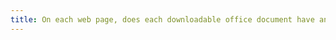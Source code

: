 ```yaml
---
title: On each web page, does each downloadable office document have an [accessible version](#version-accessible-pour-un-document-en-telechargement) (excluding special cases)?
---
```

